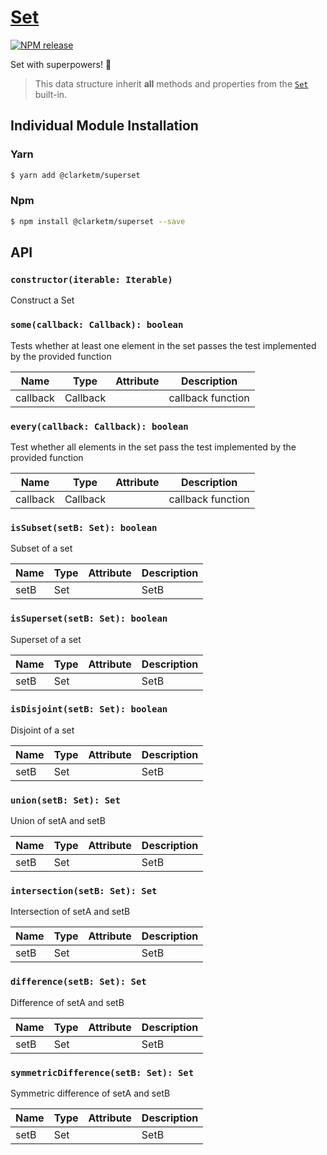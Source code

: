 # [Set](https://www.npmjs.com/package/@clarketm/superset)

[![NPM release](https://img.shields.io/npm/v/@clarketm/superset.svg)](https://www.npmjs.com/package/@clarketm/superset)

Set with superpowers! 💪

> This data structure inherit **all** methods and properties from the [`Set`](https://developer.mozilla.org/en-US/docs/Web/JavaScript/Reference/Global_Objects/Set) built-in.

## Individual Module Installation

### Yarn

```bash
$ yarn add @clarketm/superset
```

### Npm

```bash
$ npm install @clarketm/superset --save
```

## API

### `constructor(iterable: Iterable)`

Construct a Set

### `some(callback: Callback): boolean`

Tests whether at least one element in the set passes the test implemented by the provided function

| Name     | Type     | Attribute | Description       |
| -------- | -------- | --------- | ----------------- |
| callback | Callback |           | callback function |

### `every(callback: Callback): boolean`

Test whether all elements in the set pass the test implemented by the provided function

| Name     | Type     | Attribute | Description       |
| -------- | -------- | --------- | ----------------- |
| callback | Callback |           | callback function |

### `isSubset(setB: Set): boolean`

Subset of a set

| Name | Type | Attribute | Description |
| ---- | ---- | --------- | ----------- |
| setB | Set  |           | SetB        |

### `isSuperset(setB: Set): boolean`

Superset of a set

| Name | Type | Attribute | Description |
| ---- | ---- | --------- | ----------- |
| setB | Set  |           | SetB        |

### `isDisjoint(setB: Set): boolean`

Disjoint of a set

| Name | Type | Attribute | Description |
| ---- | ---- | --------- | ----------- |
| setB | Set  |           | SetB        |

### `union(setB: Set): Set`

Union of setA and setB

| Name | Type | Attribute | Description |
| ---- | ---- | --------- | ----------- |
| setB | Set  |           | SetB        |

### `intersection(setB: Set): Set`

Intersection of setA and setB

| Name | Type | Attribute | Description |
| ---- | ---- | --------- | ----------- |
| setB | Set  |           | SetB        |

### `difference(setB: Set): Set`

Difference of setA and setB

| Name | Type | Attribute | Description |
| ---- | ---- | --------- | ----------- |
| setB | Set  |           | SetB        |

### `symmetricDifference(setB: Set): Set`

Symmetric difference of setA and setB

| Name | Type | Attribute | Description |
| ---- | ---- | --------- | ----------- |
| setB | Set  |           | SetB        |

